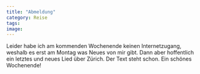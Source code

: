 ```yaml
---
title: "Abmeldung"
category: Reise
tags: 
image: 
---
```


Leider habe ich am kommenden Wochenende keinen Internetzugang, weshalb es erst am Montag was Neues von mir gibt. Dann aber hoffentlich ein letztes und neues Lied über Zürich. Der Text steht schon. Ein schönes Wochenende!